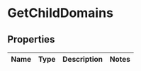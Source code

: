 
# GetChildDomains

## Properties
Name | Type | Description | Notes
------------ | ------------- | ------------- | -------------



